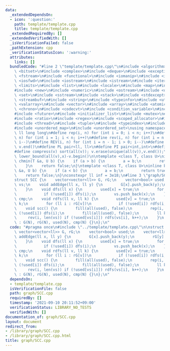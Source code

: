 ```yaml
---
data:
  _extendedDependsOn:
  - icon: ':question:'
    path: template/template.cpp
    title: template/template.cpp
  _extendedRequiredBy: []
  _extendedVerifiedWith: []
  _isVerificationFailed: false
  _pathExtension: cpp
  _verificationStatusIcon: ':warning:'
  attributes:
    links: []
  bundledCode: "#line 2 \"template/template.cpp\"\n#include <algorithm>\n#include\
    \ <bitset>\n#include <complex>\n#include <deque>\n#include <exception>\n#include\
    \ <fstream>\n#include <functional>\n#include <iomanip>\n#include <ios>\n#include\
    \ <iosfwd>\n#include <iostream>\n#include <istream>\n#include <iterator>\n#include\
    \ <limits>\n#include <list>\n#include <locale>\n#include <map>\n#include <memory>\n\
    #include <new>\n#include <numeric>\n#include <ostream>\n#include <queue>\n#include\
    \ <set>\n#include <sstream>\n#include <stack>\n#include <stdexcept>\n#include\
    \ <streambuf>\n#include <string>\n#include <typeinfo>\n#include <utility>\n#include\
    \ <valarray>\n#include <vector>\n#include <array>\n#include <atomic>\n#include\
    \ <chrono>\n#include <codecvt>\n#include <condition_variable>\n#include <forward_list>\n\
    #include <future>\n#include <initializer_list>\n#include <mutex>\n#include <random>\n\
    #include <ratio>\n#include <regex>\n#include <scoped_allocator>\n#include <system_error>\n\
    #include <thread>\n#include <tuple>\n#include <typeindex>\n#include <type_traits>\n\
    #include <unordered_map>\n#include <unordered_set>\nusing namespace std;\n#define\
    \ ll long long\n#define rep(i, n) for (int i = 0; i < n; i++)\n#define REP(i,\
    \ n) for (int i = 1; i < n; i++)\n#define rev(i, n) for (int i = n - 1; i >= 0;\
    \ i--)\n#define REV(i, n) for (int i = n - 1; i > 0; i--)\n#define all(v) v.begin(),\
    \ v.end()\n#define PL pair<ll, ll>\n#define PI pair<int,int>\n#define len(s) (int)s.size()\n\
    #define compress(v) sort(all(v)); v.erase(unique(all(v)),v.end());\n#define comid(v,x)\
    \ lower_bound(all(v),x)-v.begin()\n\ntemplate <class T, class U>\ninline bool\
    \ chmin(T &a, U b) {\n    if (a > b) {\n        a = b;\n        return true;\n\
    \    }\n    return false;\n}\ntemplate <class T, class U>\ninline bool chmax(T\
    \ &a, U b) {\n    if (a < b) {\n        a = b;\n        return true;\n    }\n\
    \    return false;\n}\nconstexpr ll inf = 3e18;\n#line 3 \"graph/SCC.cpp\"\n\n\
    struct SCC {\n    vector<vector<ll>> G, rG;\n    vector<bool> used;\n    vector<ll>\
    \ vs;\n    void addEdge(ll x, ll y) {\n        G[x].push_back(y);\n        rG[y].push_back(x);\n\
    \    }\n    void dfs(ll x) {\n        used[x] = true;\n        for (ll i : G[x])\n\
    \            if (!used[i]) dfs(i);\n        vs.push_back(x);\n    }\n    vector<ll>\
    \ cmp;\n    void rdfs(ll v, ll k) {\n        used[v] = true;\n        cmp[v] =\
    \ k;\n        for (ll i : rG[v])\n            if (!used[i]) rdfs(i, k);\n    }\n\
    \    void scc() {\n        fill(all(used), false);\n        rep(i, len(G)) if\
    \ (!used[i]) dfs(i);\n        fill(all(used), false);\n        ll k = 0;\n   \
    \     rev(i, len(vs)) if (!used[vs[i]]) rdfs(vs[i], k++);\n    }\n    SCC(ll N)\
    \ : G(N), rG(N), used(N), cmp(N) {}\n};\n"
  code: "#pragma once\n#include \"../template/template.cpp\"\n\nstruct SCC {\n   \
    \ vector<vector<ll>> G, rG;\n    vector<bool> used;\n    vector<ll> vs;\n    void\
    \ addEdge(ll x, ll y) {\n        G[x].push_back(y);\n        rG[y].push_back(x);\n\
    \    }\n    void dfs(ll x) {\n        used[x] = true;\n        for (ll i : G[x])\n\
    \            if (!used[i]) dfs(i);\n        vs.push_back(x);\n    }\n    vector<ll>\
    \ cmp;\n    void rdfs(ll v, ll k) {\n        used[v] = true;\n        cmp[v] =\
    \ k;\n        for (ll i : rG[v])\n            if (!used[i]) rdfs(i, k);\n    }\n\
    \    void scc() {\n        fill(all(used), false);\n        rep(i, len(G)) if\
    \ (!used[i]) dfs(i);\n        fill(all(used), false);\n        ll k = 0;\n   \
    \     rev(i, len(vs)) if (!used[vs[i]]) rdfs(vs[i], k++);\n    }\n    SCC(ll N)\
    \ : G(N), rG(N), used(N), cmp(N) {}\n};\n"
  dependsOn:
  - template/template.cpp
  isVerificationFile: false
  path: graph/SCC.cpp
  requiredBy: []
  timestamp: '2021-09-10 20:11:52+09:00'
  verificationStatus: LIBRARY_NO_TESTS
  verifiedWith: []
documentation_of: graph/SCC.cpp
layout: document
redirect_from:
- /library/graph/SCC.cpp
- /library/graph/SCC.cpp.html
title: graph/SCC.cpp
---
```


